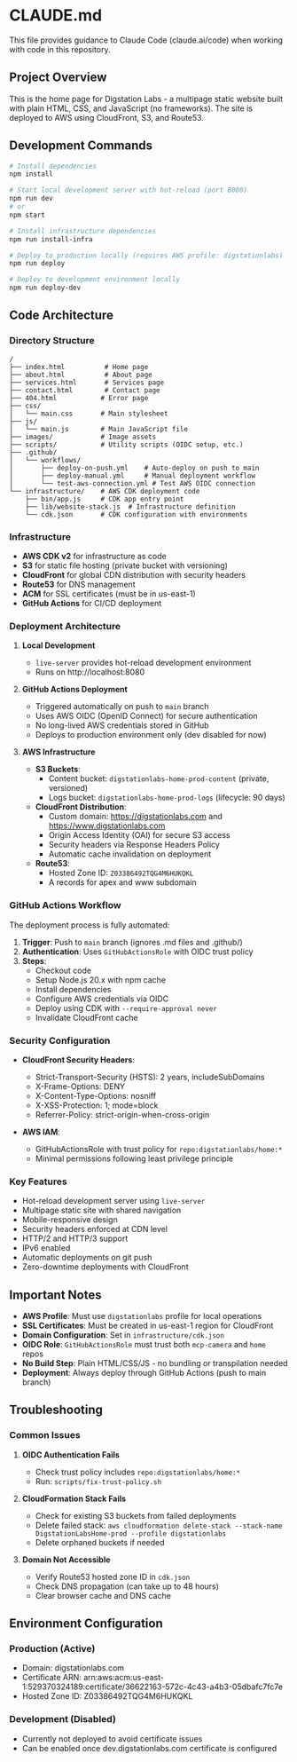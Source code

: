 # CLAUDE.md

This file provides guidance to Claude Code (claude.ai/code) when working with code in this repository.

## Project Overview

This is the home page for Digstation Labs - a multipage static website built with plain HTML, CSS, and JavaScript (no frameworks). The site is deployed to AWS using CloudFront, S3, and Route53.

## Development Commands

```bash
# Install dependencies
npm install

# Start local development server with hot-reload (port 8080)
npm run dev
# or
npm start

# Install infrastructure dependencies
npm run install-infra

# Deploy to production locally (requires AWS profile: digstationlabs)
npm run deploy

# Deploy to development environment locally
npm run deploy-dev
```

## Code Architecture

### Directory Structure
```
/
├── index.html          # Home page
├── about.html          # About page
├── services.html       # Services page
├── contact.html        # Contact page
├── 404.html           # Error page
├── css/
│   └── main.css       # Main stylesheet
├── js/
│   └── main.js        # Main JavaScript file
├── images/            # Image assets
├── scripts/           # Utility scripts (OIDC setup, etc.)
├── .github/
│   └── workflows/
│       ├── deploy-on-push.yml    # Auto-deploy on push to main
│       ├── deploy-manual.yml     # Manual deployment workflow
│       └── test-aws-connection.yml # Test AWS OIDC connection
└── infrastructure/    # AWS CDK deployment code
    ├── bin/app.js     # CDK app entry point
    ├── lib/website-stack.js  # Infrastructure definition
    └── cdk.json       # CDK configuration with environments
```

### Infrastructure

- **AWS CDK v2** for infrastructure as code
- **S3** for static file hosting (private bucket with versioning)
- **CloudFront** for global CDN distribution with security headers
- **Route53** for DNS management
- **ACM** for SSL certificates (must be in us-east-1)
- **GitHub Actions** for CI/CD deployment

### Deployment Architecture

1. **Local Development**
   - `live-server` provides hot-reload development environment
   - Runs on http://localhost:8080

2. **GitHub Actions Deployment**
   - Triggered automatically on push to `main` branch
   - Uses AWS OIDC (OpenID Connect) for secure authentication
   - No long-lived AWS credentials stored in GitHub
   - Deploys to production environment only (dev disabled for now)

3. **AWS Infrastructure**
   - **S3 Buckets**: 
     - Content bucket: `digstationlabs-home-prod-content` (private, versioned)
     - Logs bucket: `digstationlabs-home-prod-logs` (lifecycle: 90 days)
   - **CloudFront Distribution**: 
     - Custom domain: https://digstationlabs.com and https://www.digstationlabs.com
     - Origin Access Identity (OAI) for secure S3 access
     - Security headers via Response Headers Policy
     - Automatic cache invalidation on deployment
   - **Route53**: 
     - Hosted Zone ID: `Z03386492TQG4M6HUKQKL`
     - A records for apex and www subdomain

### GitHub Actions Workflow

The deployment process is fully automated:

1. **Trigger**: Push to `main` branch (ignores .md files and .github/)
2. **Authentication**: Uses `GitHubActionsRole` with OIDC trust policy
3. **Steps**:
   - Checkout code
   - Setup Node.js 20.x with npm cache
   - Install dependencies
   - Configure AWS credentials via OIDC
   - Deploy using CDK with `--require-approval never`
   - Invalidate CloudFront cache

### Security Configuration

- **CloudFront Security Headers**:
  - Strict-Transport-Security (HSTS): 2 years, includeSubDomains
  - X-Frame-Options: DENY
  - X-Content-Type-Options: nosniff
  - X-XSS-Protection: 1; mode=block
  - Referrer-Policy: strict-origin-when-cross-origin

- **AWS IAM**:
  - GitHubActionsRole with trust policy for `repo:digstationlabs/home:*`
  - Minimal permissions following least privilege principle

### Key Features

- Hot-reload development server using `live-server`
- Multipage static site with shared navigation
- Mobile-responsive design
- Security headers enforced at CDN level
- HTTP/2 and HTTP/3 support
- IPv6 enabled
- Automatic deployments on git push
- Zero-downtime deployments with CloudFront

## Important Notes

- **AWS Profile**: Must use `digstationlabs` profile for local operations
- **SSL Certificates**: Must be created in us-east-1 region for CloudFront
- **Domain Configuration**: Set in `infrastructure/cdk.json`
- **OIDC Role**: `GitHubActionsRole` must trust both `mcp-camera` and `home` repos
- **No Build Step**: Plain HTML/CSS/JS - no bundling or transpilation needed
- **Deployment**: Always deploy through GitHub Actions (push to main branch)

## Troubleshooting

### Common Issues

1. **OIDC Authentication Fails**
   - Check trust policy includes `repo:digstationlabs/home:*`
   - Run: `scripts/fix-trust-policy.sh`

2. **CloudFormation Stack Fails**
   - Check for existing S3 buckets from failed deployments
   - Delete failed stack: `aws cloudformation delete-stack --stack-name DigstationLabsHome-prod --profile digstationlabs`
   - Delete orphaned buckets if needed

3. **Domain Not Accessible**
   - Verify Route53 hosted zone ID in `cdk.json`
   - Check DNS propagation (can take up to 48 hours)
   - Clear browser cache and DNS cache

## Environment Configuration

### Production (Active)
- Domain: digstationlabs.com
- Certificate ARN: arn:aws:acm:us-east-1:529370324189:certificate/36622163-572c-4c43-a4b3-05dbafc7fc7e
- Hosted Zone ID: Z03386492TQG4M6HUKQKL

### Development (Disabled)
- Currently not deployed to avoid certificate issues
- Can be enabled once dev.digstationlabs.com certificate is configured
